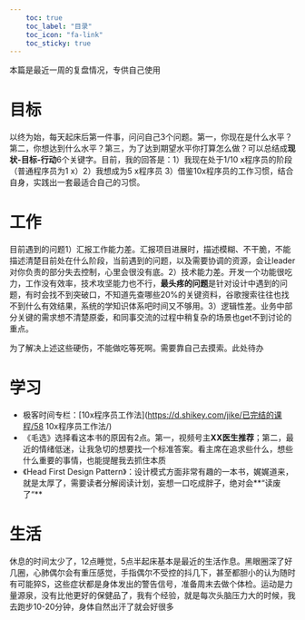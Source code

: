```yaml
---
    toc: true
    toc_label: "目录"
    toc_icon: "fa-link"
    toc_sticky: true
---
```


本篇是最近一周的复盘情况，专供自己使用

# 目标

以终为始，每天起床后第一件事，问问自己3个问题。第一，你现在是什么水平？第二，你想达到什么水平？第三，为了达到期望水平你打算怎么做？可以总结成**现状-目标-行动**6个关键字。目前，我的回答是：1）我现在处于1/10 x程序员的阶段（普通程序员为1 x）2）我想成为5 x程序员 3）借鉴10x程序员的工作习惯，结合自身，实践出一套最适合自己的习惯。

# 工作

目前遇到的问题1）汇报工作能力差。汇报项目进展时，描述模糊、不干脆，不能描述清楚目前处在什么阶段，当前遇到的问题，以及需要协调的资源，会让leader对你负责的部分失去控制，心里会很没有底。2）技术能力差。开发一个功能很吃力，工作没有效率，技术攻坚能力也不行，**最头疼的问题**是针对设计中遇到的问题，有时会找不到突破口，不知道先查哪些20%的关键资料，谷歌搜索往往也找不到什么有效结果，系统的学知识体系吧时间又不够用。3）逻辑性差。业务中部分关键的需求想不清楚原委，和同事交流的过程中稍复杂的场景也get不到讨论的重点。

为了解决上述这些硬伤，不能做吃等死啊。需要靠自己去摸索。此处待办

# 学习

- 极客时间专栏：[10x程序员工作法](https://d.shikey.com/jike/已完结的课程/58 10x程序员工作法/)
- 《毛选》选择看这本书的原因有2点。第一，视频号主**XX医生推荐**；第二，最近的情绪低迷，让我急切的想要找一个标准答案。看主席在追求些什么，想些什么重要的事情，也能提醒我去抓住本质
- 《Head First Design Pattern》：设计模式方面非常有趣的一本书，娓娓道来，就是太厚了，需要读者分解阅读计划，妄想一口吃成胖子，绝对会**“读废了“**

# 生活

休息的时间太少了，12点睡觉，5点半起床基本是最近的生活作息。黑眼圈深了好几圈，心肺偶尔会有重压感觉，手指偶尔不受控的抖几下，甚至都胆小的认为随时有可能猝S，这些症状都是身体发出的警告信号，准备周末去做个体检。运动是力量源泉，没有比他更好的保健品了，我有个经验，就是每次头脑压力大的时候，我去跑步10-20分钟，身体自然出汗了就会好很多



